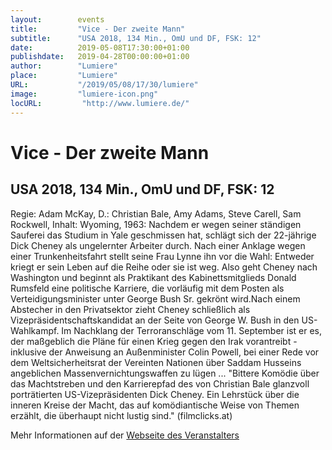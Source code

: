 ```yaml
---
layout:        events
title:         "Vice - Der zweite Mann"
subtitle:      "USA 2018, 134 Min., OmU und DF, FSK: 12"
date:          2019-05-08T17:30:00+01:00
publishdate:   2019-04-28T00:00:00+01:00
author:        "Lumiere"
place:         "Lumiere"
URL:           "/2019/05/08/17/30/lumiere"
image:         "lumiere-icon.png"
locURL:         "http://www.lumiere.de/"
---
```


Vice - Der zweite Mann
===========

USA 2018, 134 Min., OmU und DF, FSK: 12
-----------

Regie: Adam McKay, D.: Christian Bale, Amy Adams, Steve Carell, Sam Rockwell, Inhalt: Wyoming, 1963: Nachdem er wegen seiner ständigen Sauferei das Studium in Yale geschmissen hat, schlägt sich der 22-jährige Dick Cheney  als ungelernter Arbeiter durch. Nach einer Anklage wegen einer Trunkenheitsfahrt stellt seine Frau Lynne ihn vor die Wahl: Entweder kriegt er sein Leben auf die Reihe oder sie ist weg. Also geht Cheney nach Washington und beginnt als Praktikant des Kabinettsmitglieds Donald Rumsfeld eine politische Karriere, die vorläufig mit dem Posten als Verteidigungsminister unter George Bush Sr. gekrönt wird.Nach einem Abstecher in den Privatsektor zieht Cheney schließlich als Vizepräsidentschaftskandidat an der Seite von George W. Bush in den US-Wahlkampf. Im Nachklang der Terroranschläge vom 11. September ist er es, der maßgeblich die Pläne für einen Krieg gegen den Irak vorantreibt - inklusive der Anweisung an Außenminister Colin Powell, bei einer Rede vor dem Weltsicherheitsrat der Vereinten Nationen über Saddam Husseins angeblichen Massenvernichtungswaffen zu lügen ... "Bittere Komödie über das Machtstreben und den Karrierepfad des von Christian Bale glanzvoll porträtierten US-Vizepräsidenten Dick Cheney. Ein Lehrstück über die inneren Kreise der Macht, das auf komödiantische Weise von Themen erzählt, die überhaupt nicht lustig sind." (filmclicks.at)

Mehr Informationen auf der [Webseite des Veranstalters](http://www.lumiere.de/19/05/vice.htm)
